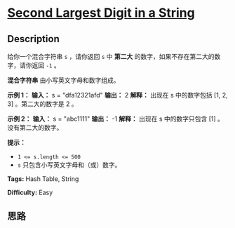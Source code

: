 # [Second Largest Digit in a String][title]

## Description

给你一个混合字符串 `s` ，请你返回 `s` 中 **第二大** 的数字，如果不存在第二大的数字，请你返回 `-1` 。

**混合字符串** 由小写英文字母和数字组成。

**示例 1：**
            **输入：** s = "dfa12321afd"    **输出：** 2    **解释：** 出现在 s 中的数字包括 [1, 2, 3] 。第二大的数字是 2 。    

**示例 2：**
            **输入：** s = "abc1111"    **输出：** -1    **解释：** 出现在 s 中的数字只包含 [1] 。没有第二大的数字。    

**提示：**

  * `1 <= s.length <= 500`
  * `s` 只包含小写英文字母和（或）数字。


**Tags:** Hash Table, String

**Difficulty:** Easy

## 思路

[title]: https://leetcode-cn.com/problems/second-largest-digit-in-a-string

